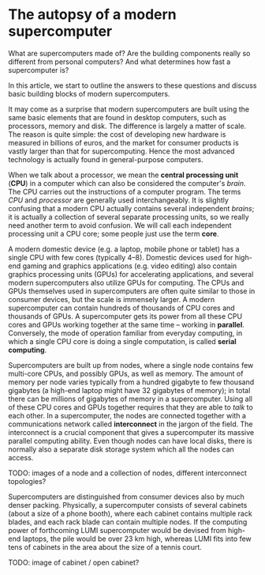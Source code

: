 # The autopsy of a modern supercomputer

What are supercomputers made of? Are the building components really so
different from personal computers? And what determines how fast a
supercomputer is?

In this article, we start to outline the answers to these questions and
discuss basic building blocks of modern supercomputers.

It may come as a surprise that modern supercomputers are built using the
same basic elements that are found in desktop computers, such as
processors, memory and disk. The difference is largely a matter of scale. The
reason is quite simple: the cost of developing new hardware is measured in
billions of euros, and the market for consumer products is vastly larger than
that for supercomputing. Hence the most advanced technology is
actually found in general-purpose computers.

When we talk about a processor, we mean the **central processing unit**
(**CPU**) in a computer which can also be considered the computer's
_brain_. The CPU carries out the instructions of a computer program. The terms
_CPU_ and _processor_ are generally used interchangeably. It is
slightly confusing that a modern CPU actually contains several
independent _brains_; it 
is actually a collection of several separate processing units, so we really
need another term to avoid confusion. We will call each independent processing
unit a CPU core; some people just use the term **core**.

A modern domestic device (e.g. a laptop, mobile phone or tablet) has a single
CPU with few cores (typically 4–8). Domestic devices used for high-end
gaming and graphics applications (e.g. video editing) also contain 
graphics processing units (GPUs) for accelerating applications, and
several modern supercomputers also utilize GPUs for computing. The CPUs and
GPUs themselves used in supercomputers are often quite similar to those in
consumer devices, but the scale is immensely larger. A modern supercomputer
can contain hundreds of thousands of CPU cores and thousands of
GPUs. A supercomputer gets its power from all these CPU cores and 
GPUs working together at the same time – working in **parallel**.
Conversely, the mode of operation familiar from everyday
computing, in which a single CPU core is doing a single computation, is called
**serial computing**.

Supercomputers are built up from nodes, where a single node contains few
multi-core CPUs, and possibly GPUs, as well as memory. The amount of memory per
node varies typically from a hundred gigabyte to few thousand gigabytes (a
high-end laptop might have 32 gigabytes of memory); in total there can be
millions of gigabytes of memory in a supercomputer. Using all of these
CPU cores and GPUs together requires that they are able to _talk_ to each other.
In a supercomputer, the nodes are connected together with a communications
network called **interconnect** in the jargon of the field.
The interconnect is a crucial component that gives a supercomputer its
massive parallel computing ability.
Even though nodes can have local disks, there is normally also a separate
disk storage system which all the nodes can access.

TODO: images of a node and a collection of nodes, different interconnect
topologies?

Supercomputers are distinguished from consumer devices also by much denser
packing. Physically, a supercomputer consists of several cabinets (about a
size of a phone booth), where each cabinet contains multiple rack blades, and
each rack blade can contain multiple nodes. If the computing power of
forthcoming LUMI supercomputer would be devised from high-end laptops,
the pile would be over 23 km high, 
whereas LUMI fits into few tens of cabinets in the area about the size
of a tennis court.


TODO: image of cabinet / open cabinet?

<!-- Copyright SURFsara,  EPCC at the University of Edinburgh, CSC - IT Center for Science Ltd. >
